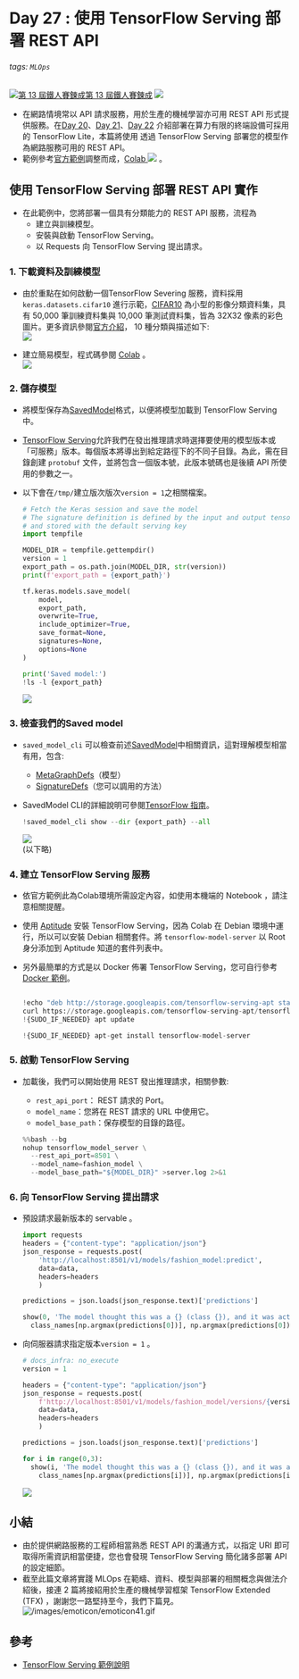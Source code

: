 # Day 27 : 使用 TensorFlow Serving 部署 REST API

###### tags: `MLOps`
[![](https://d1dwq032kyr03c.cloudfront.net/images/ironman_sticker/13/ai-and-data.png?sticker "第 13 屆鐵人賽鍊成")第 13 屆鐵人賽鍊成](https://ithelp.ithome.com.tw/users/20121130/ironman/4015)
[![](https://img.shields.io/badge/iThome%E9%90%B5%E4%BA%BA%E8%B3%BD2021-%E5%A8%81%E5%88%A9%E6%96%AF-blue)](https://ithelp.ithome.com.tw/articles/10272257)

-   在網路情境常以 API 請求服務，用於生產的機械學習亦可用 REST API 形式提供服務。在[Day 20](https://ithelp.ithome.com.tw/articles/10267328)、[Day 21](https://ithelp.ithome.com.tw/articles/10268124)、[Day 22](https://ithelp.ithome.com.tw/articles/10268783) 介紹部署在算力有限的終端設備可採用的 TensorFlow Lite，本篇將使用 透過 TensorFlow Serving 部署您的模型作為網路服務可用的 REST API。
-   範例參考[官方範例](https://www.tensorflow.org/tfx/tutorials/serving/rest_simple)調整而成，[Colab ![](https://i.imgur.com/pQnQ4tG.png)](https://colab.research.google.com/drive/1-9cCg9xhWQb7itAcLhko8UqpNOFnu-nx) 。

使用 TensorFlow Serving 部署 REST API 實作
------------------------------------

-   在此範例中，您將部署一個具有分類能力的 REST API 服務，流程為
    -   建立與訓練模型。
    -   安裝與啟動 TensorFlow Serving。
    -   以 Requests 向 TensorFlow Serving 提出請求。

### 1\. 下載資料及訓練模型

-   由於重點在如何啟動一個TensorFlow Severing 服務，資料採用 `keras.datasets.cifar10` 進行示範，[CIFAR10](https://keras.io/api/datasets/cifar10/) 為小型的影像分類資料集，具有 50,000 筆訓練資料集與 10,000 筆測試資料集，皆為 32X32 像素的彩色圖片。更多資訊參閱[官方介紹](https://www.cs.toronto.edu/~kriz/cifar.html)， 10 種分類與描述如下:  
    ![](https://i.imgur.com/PrFLRq6.png)
    
-   建立簡易模型，程式碼參閱 [Colab](https://colab.research.google.com/drive/1-9cCg9xhWQb7itAcLhko8UqpNOFnu-nx) 。  
    ![](https://i.imgur.com/SR4HB0a.png)
    

### 2\. 儲存模型

-   將模型保存為[SavedModel](https://www.tensorflow.org/versions/r1.15/api_docs/python/tf/saved_model)格式，以便將模型加載到 TensorFlow Serving 中。
    
-   [TensorFlow Serving](https://www.tensorflow.org/tfx/guide/serving)允許我們在發出推理請求時選擇要使用的模型版本或「可服務」版本。每個版本將導出到給定路徑下的不同子目錄。為此，需在目錄創建 `protobuf` 文件，並將包含一個版本號，此版本號碼也是後續 API 所使用的參數之一。
    
-   以下會在`/tmp/`建立版次版次`version = 1`之相關檔案。
    
    ```python
    # Fetch the Keras session and save the model
    # The signature definition is defined by the input and output tensors,
    # and stored with the default serving key
    import tempfile
    
    MODEL_DIR = tempfile.gettempdir()
    version = 1
    export_path = os.path.join(MODEL_DIR, str(version))
    print(f'export_path = {export_path}')
    
    tf.keras.models.save_model(
        model,
        export_path,
        overwrite=True,
        include_optimizer=True,
        save_format=None,
        signatures=None,
        options=None
    )
    
    print('Saved model:')
    !ls -l {export_path}
    
    ```
    
    ![](https://i.imgur.com/dz0pKwR.png)
    

### 3\. 檢查我們的Saved model

-   `saved_model_cli` 可以檢查前述[SavedModel](https://www.tensorflow.org/versions/r1.15/api_docs/python/tf/MetaGraphDef)中相關資訊，這對理解模型相當有用，包含:
    -   [MetaGraphDefs](https://www.tensorflow.org/versions/r1.15/api_docs/python/tf/MetaGraphDef)（模型）
    -   [SignatureDefs](https://www.tensorflow.org/tfx/tutorials/signature_defs)（您可以調用的方法）
-   SavedModel CLI的詳細說明可參閱[TensorFlow 指南](https://github.com/tensorflow/docs/blob/master/site/en/r1/guide/saved_model.md#cli-to-inspect-and-execute-savedmodel)。
    
    ```python
    !saved_model_cli show --dir {export_path} --all
    
    ```
    
    ![](https://i.imgur.com/ErI7EPu.png)  
    (以下略)

### 4\. 建立 TensorFlow Serving 服務

-   依官方範例此為Colab環境所需設定內容，如使用本機端的 Notebook ，請注意相關提醒。
    
-   使用 [Aptitude](https://wiki.debian.org/Aptitude) 安裝 TensorFlow Serving，因為 Colab 在 Debian 環境中運行，所以可以安裝 Debian 相關套件。將 `tensorflow-model-server` 以 Root 身分添加到 Aptitude 知道的套件列表中。
    
-   另外最簡單的方式是以 Docker 佈署 TensorFlow Serving，您可自行參考[Docker 範例](https://www.tensorflow.org/tfx/serving/docker)。
    
    ```python
    
    !echo "deb http://storage.googleapis.com/tensorflow-serving-apt stable tensorflow-model-server tensorflow-model-server-universal" | {SUDO_IF_NEEDED} tee /etc/apt/sources.list.d/tensorflow-serving.list && \
    curl https://storage.googleapis.com/tensorflow-serving-apt/tensorflow-serving.release.pub.gpg | {SUDO_IF_NEEDED} apt-key add -
    !{SUDO_IF_NEEDED} apt update
    
    !{SUDO_IF_NEEDED} apt-get install tensorflow-model-server
    
    ```
    

### 5\. 啟動 TensorFlow Serving

-   加載後，我們可以開始使用 REST 發出推理請求，相關參數:
    
    -   `rest_api_port`： REST 請求的 Port。
    -   `model_name`：您將在 REST 請求的 URL 中使用它。
    -   `model_base_path`：保存模型的目錄的路徑。
    
    ```python
    %%bash --bg 
    nohup tensorflow_model_server \
      --rest_api_port=8501 \
      --model_name=fashion_model \
      --model_base_path="${MODEL_DIR}" >server.log 2>&1
    
    
    ```
    

### 6\. 向 TensorFlow Serving 提出請求

-   預設請求最新版本的 servable 。
    
    ```python
    import requests
    headers = {"content-type": "application/json"}
    json_response = requests.post(
        'http://localhost:8501/v1/models/fashion_model:predict', 
        data=data, 
        headers=headers
        )
    
    predictions = json.loads(json_response.text)['predictions']
    
    show(0, 'The model thought this was a {} (class {}), and it was actually a {} (class {})'.format(
      class_names[np.argmax(predictions[0])], np.argmax(predictions[0]), class_names[int(test_labels[0])], test_labels[0]))
    
    ```
    
-   向伺服器請求指定版本`version = 1` 。
    
    ```python
    # docs_infra: no_execute
    version = 1
    
    headers = {"content-type": "application/json"}
    json_response = requests.post(
        f'http://localhost:8501/v1/models/fashion_model/versions/{version}:predict', 
        data=data, 
        headers=headers
        )
    
    predictions = json.loads(json_response.text)['predictions']
    
    for i in range(0,3):
      show(i, 'The model thought this was a {} (class {}), and it was actually a {} (class {})'.format(
        class_names[np.argmax(predictions[i])], np.argmax(predictions[i]), class_names[int(test_labels[i])], test_labels[i]))
    
    
    ```
    
    ![](https://i.imgur.com/71hvMBT.png)
    

小結
--

-   由於提供網路服務的工程師相當熟悉 REST API 的溝通方式，以指定 URI 即可取得所需資訊相當便捷，您也會發現 TensorFlow Serving 簡化諸多部署 API 的設定細節。
-   截至此篇文章將實踐 MLOps 在範疇、資料、模型與部署的相關概念與做法介紹後，接連 2 篇將接紹用於生產的機械學習框架 TensorFlow Extended (TFX) ，謝謝您一路堅持至今，我們下篇見。  
    ![/images/emoticon/emoticon41.gif](https://ithelp.ithome.com.tw/images/emoticon/emoticon41.gif)

參考
--

-   [TensorFlow Serving 範例說明](https://www.tensorflow.org/tfx/tutorials/serving/rest_simple)
